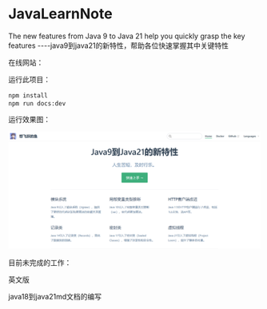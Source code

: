 # JavaLearnNote
The new features from Java 9 to Java 21 help you quickly grasp the key features      ----java9到java21的新特性，帮助各位快速掌握其中关键特性

在线网站：

运行此项目：

```
npm install
npm run docs:dev
```

运行效果图：

![image-20240329161049454](./img/image-20240329161049454.png)

目前未完成的工作：

英文版

java18到java21md文档的编写
